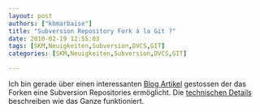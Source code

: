 ```yaml
---
layout: post
authors: ["khmarbaise"]
title: "Subversion Repository Fork á la Git ?"
date: 2010-02-19 12:55:03
tags: [SKM,Neuigkeiten,Subversion,DVCS,GIT]
categories: [SKM,Neuigkeiten,Subversion,DVCS,GIT]

---
```

Ich bin gerade über einen interessanten <a href="http://blog.assembla.com/assemblablog/tabid/12618/bid/11782/Feb-16th-release-Fork-for-Svn-and-Git-Performance-Skype-Agile-Planner.aspx">Blog Artikel</a> gestossen der das Forken eine Subversion Repositories ermöglicht. Die <a href="http://blog.assembla.com/assemblablog/tabid/12618/bid/11844/Subversion-Fork-and-Merge-the-technical-details.aspx">technischen Details</a> beschreiben wie das Ganze funktioniert.
